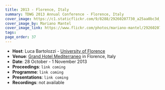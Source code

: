 ```yaml
---
title: 2013 - Florence, Italy
summary: TDWG 2013 Annual Conference - Florence, Italy
cover_image: https://c1.staticflickr.com/9/8288/29260207730_a25aa0bc3d_b.jpg
cover_image_by: Mariano Mantel
cover_image_link: https://www.flickr.com/photos/mariano-mantel/29260207730
tags: 
page_order: 37
---
```


* **Host**: Luca Bartolozzi - [University of Florence](https://www.unifi.it/)
* **Venue**: [Grand Hotel Mediterraneo](http://www.hotelmediterraneofirenze.com/) in Florence, Italy
* **Date**: 28 October - 1 November 2013
* **Proceedings**: `link coming`
* **Programme**: `link coming`
* **Presentations**: `link coming`
* **Recordings**: not available
